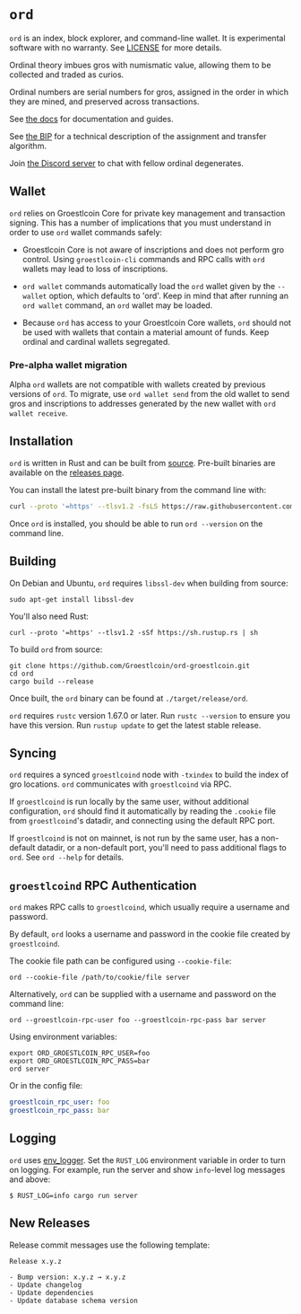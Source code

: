 `ord`
=====

`ord` is an index, block explorer, and command-line wallet. It is experimental
software with no warranty. See [LICENSE](LICENSE) for more details.

Ordinal theory imbues gros with numismatic value, allowing them to
be collected and traded as curios.

Ordinal numbers are serial numbers for gros, assigned in the order in which
they are mined, and preserved across transactions.

See [the docs](https://groestlcoin.github.io/ord-groestlcoin/) for documentation and guides.

See [the BIP](bip.mediawiki) for a technical description of the assignment and
transfer algorithm.

Join [the Discord server](https://discord.gg/vCKxQBz) to chat with fellow
ordinal degenerates.

Wallet
------

`ord` relies on Groestlcoin Core for private key management and transaction signing.
This has a number of implications that you must understand in order to use
`ord` wallet commands safely:

- Groestlcoin Core is not aware of inscriptions and does not perform gro
  control. Using `groestlcoin-cli` commands and RPC calls with `ord` wallets may
  lead to loss of inscriptions.

- `ord wallet` commands automatically load the `ord` wallet given by the
  `--wallet` option, which defaults to 'ord'. Keep in mind that after running
  an `ord wallet` command, an `ord` wallet may be loaded.

- Because `ord` has access to your Groestlcoin Core wallets, `ord` should not be
  used with wallets that contain a material amount of funds. Keep ordinal and
  cardinal wallets segregated.

### Pre-alpha wallet migration

Alpha `ord` wallets are not compatible with wallets created by previous
versions of `ord`. To migrate, use `ord wallet send` from the old wallet to
send gros and inscriptions to addresses generated by the new wallet with `ord
wallet receive`.

Installation
------------

`ord` is written in Rust and can be built from
[source](https://github.com/Groestlcoin/ord-groestlcoin). Pre-built binaries are available on the
[releases page](https://github.com/Groestlcoin/ord-groestlcoin/releases).

You can install the latest pre-built binary from the command line with:

```sh
curl --proto '=https' --tlsv1.2 -fsLS https://raw.githubusercontent.com/Groestlcoin/ord-groestlcoin/master/install.sh | bash -s
```

Once `ord` is installed, you should be able to run `ord --version` on the
command line.

Building
--------

On Debian and Ubuntu, `ord` requires `libssl-dev` when building from source:

```
sudo apt-get install libssl-dev
```

You'll also need Rust:

```
curl --proto '=https' --tlsv1.2 -sSf https://sh.rustup.rs | sh
```

To build `ord` from source:

```
git clone https://github.com/Groestlcoin/ord-groestlcoin.git
cd ord
cargo build --release
```

Once built, the `ord` binary can be found at `./target/release/ord`.

`ord` requires `rustc` version 1.67.0 or later. Run `rustc --version` to ensure you have this version. Run `rustup update` to get the latest stable release.

Syncing
-------

`ord` requires a synced `groestlcoind` node with `-txindex` to build the index of
gro locations. `ord` communicates with `groestlcoind` via RPC.

If `groestlcoind` is run locally by the same user, without additional
configuration, `ord` should find it automatically by reading the `.cookie` file
from `groestlcoind`'s datadir, and connecting using the default RPC port.

If `groestlcoind` is not on mainnet, is not run by the same user, has a non-default
datadir, or a non-default port, you'll need to pass additional flags to `ord`.
See `ord --help` for details.

`groestlcoind` RPC Authentication
-----------------------------

`ord` makes RPC calls to `groestlcoind`, which usually require a username and
password.

By default, `ord` looks a username and password in the cookie file created by
`groestlcoind`.

The cookie file path can be configured using `--cookie-file`:

```
ord --cookie-file /path/to/cookie/file server
```

Alternatively, `ord` can be supplied with a username and password on the
command line:

```
ord --groestlcoin-rpc-user foo --groestlcoin-rpc-pass bar server
```

Using environment variables:

```
export ORD_GROESTLCOIN_RPC_USER=foo
export ORD_GROESTLCOIN_RPC_PASS=bar
ord server
```

Or in the config file:

```yaml
groestlcoin_rpc_user: foo
groestlcoin_rpc_pass: bar
```

Logging
--------

`ord` uses [env_logger](https://docs.rs/env_logger/latest/env_logger/). Set the
`RUST_LOG` environment variable in order to turn on logging. For example, run
the server and show `info`-level log messages and above:

```
$ RUST_LOG=info cargo run server
```

New Releases
------------

Release commit messages use the following template:

```
Release x.y.z

- Bump version: x.y.z → x.y.z
- Update changelog
- Update dependencies
- Update database schema version
```
